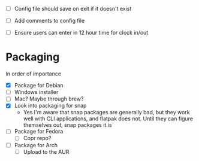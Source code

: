 - [ ] Config file should save on exit if it doesn't exist
- [ ] Add comments to config file
- [ ] Ensure users can enter in 12 hour time for clock in/out


# Packaging
In order of importance
- [x] Package for Debian
- [ ] Windows installer
- [ ] Mac? Maybe through brew?
- [x] Look into packaging for snap
  - Yes I'm aware that snap packages are generally bad, but they work well with CLI applications, and flatpak does not. Until they can figure themselves out, snap packages it is
- [ ] Package for Fedora
  - [ ] Copr repo?
- [ ] Package for Arch
  - [ ] Upload to the AUR
